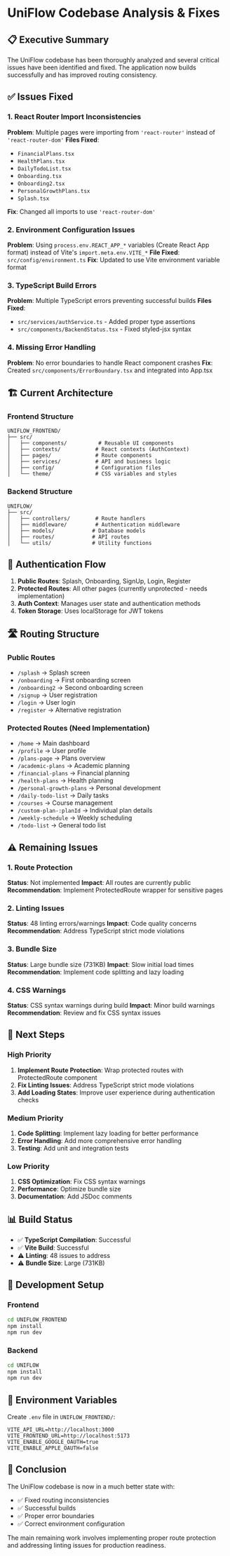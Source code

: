 # UniFlow Codebase Analysis & Fixes

## 📋 **Executive Summary**

The UniFlow codebase has been thoroughly analyzed and several critical issues have been identified and fixed. The application now builds successfully and has improved routing consistency.

## ✅ **Issues Fixed**

### 1. **React Router Import Inconsistencies** 
**Problem**: Multiple pages were importing from `'react-router'` instead of `'react-router-dom'`
**Files Fixed**:
- `FinancialPlans.tsx`
- `HealthPlans.tsx`
- `DailyTodoList.tsx`
- `Onboarding.tsx`
- `Onboarding2.tsx`
- `PersonalGrowthPlans.tsx`
- `Splash.tsx`

**Fix**: Changed all imports to use `'react-router-dom'`

### 2. **Environment Configuration Issues**
**Problem**: Using `process.env.REACT_APP_*` variables (Create React App format) instead of Vite's `import.meta.env.VITE_*`
**File Fixed**: `src/config/environment.ts`
**Fix**: Updated to use Vite environment variable format

### 3. **TypeScript Build Errors**
**Problem**: Multiple TypeScript errors preventing successful builds
**Files Fixed**:
- `src/services/authService.ts` - Added proper type assertions
- `src/components/BackendStatus.tsx` - Fixed styled-jsx syntax

### 4. **Missing Error Handling**
**Problem**: No error boundaries to handle React component crashes
**Fix**: Created `src/components/ErrorBoundary.tsx` and integrated into App.tsx

## 🏗️ **Current Architecture**

### Frontend Structure
```
UNIFLOW_FRONTEND/
├── src/
│   ├── components/          # Reusable UI components
│   ├── contexts/           # React contexts (AuthContext)
│   ├── pages/              # Route components
│   ├── services/           # API and business logic
│   ├── config/             # Configuration files
│   └── theme/              # CSS variables and styles
```

### Backend Structure
```
UNIFLOW/
├── src/
│   ├── controllers/        # Route handlers
│   ├── middleware/         # Authentication middleware
│   ├── models/            # Database models
│   ├── routes/            # API routes
│   └── utils/             # Utility functions
```

## 🔐 **Authentication Flow**

1. **Public Routes**: Splash, Onboarding, SignUp, Login, Register
2. **Protected Routes**: All other pages (currently unprotected - needs implementation)
3. **Auth Context**: Manages user state and authentication methods
4. **Token Storage**: Uses localStorage for JWT tokens

## 🛣️ **Routing Structure**

### Public Routes
- `/splash` → Splash screen
- `/onboarding` → First onboarding screen
- `/onboarding2` → Second onboarding screen
- `/signup` → User registration
- `/login` → User login
- `/register` → Alternative registration

### Protected Routes (Need Implementation)
- `/home` → Main dashboard
- `/profile` → User profile
- `/plans-page` → Plans overview
- `/academic-plans` → Academic planning
- `/financial-plans` → Financial planning
- `/health-plans` → Health planning
- `/personal-growth-plans` → Personal development
- `/daily-todo-list` → Daily tasks
- `/courses` → Course management
- `/custom-plan-:planId` → Individual plan details
- `/weekly-schedule` → Weekly scheduling
- `/todo-list` → General todo list

## ⚠️ **Remaining Issues**

### 1. **Route Protection**
**Status**: Not implemented
**Impact**: All routes are currently public
**Recommendation**: Implement ProtectedRoute wrapper for sensitive pages

### 2. **Linting Issues**
**Status**: 48 linting errors/warnings
**Impact**: Code quality concerns
**Recommendation**: Address TypeScript strict mode violations

### 3. **Bundle Size**
**Status**: Large bundle size (731KB)
**Impact**: Slow initial load times
**Recommendation**: Implement code splitting and lazy loading

### 4. **CSS Warnings**
**Status**: CSS syntax warnings during build
**Impact**: Minor build warnings
**Recommendation**: Review and fix CSS syntax issues

## 🚀 **Next Steps**

### High Priority
1. **Implement Route Protection**: Wrap protected routes with ProtectedRoute component
2. **Fix Linting Issues**: Address TypeScript strict mode violations
3. **Add Loading States**: Improve user experience during authentication checks

### Medium Priority
1. **Code Splitting**: Implement lazy loading for better performance
2. **Error Handling**: Add more comprehensive error handling
3. **Testing**: Add unit and integration tests

### Low Priority
1. **CSS Optimization**: Fix CSS syntax warnings
2. **Performance**: Optimize bundle size
3. **Documentation**: Add JSDoc comments

## 📊 **Build Status**

- ✅ **TypeScript Compilation**: Successful
- ✅ **Vite Build**: Successful
- ⚠️ **Linting**: 48 issues to address
- ⚠️ **Bundle Size**: Large (731KB)

## 🔧 **Development Setup**

### Frontend
```bash
cd UNIFLOW_FRONTEND
npm install
npm run dev
```

### Backend
```bash
cd UNIFLOW
npm install
npm run dev
```

## 📝 **Environment Variables**

Create `.env` file in `UNIFLOW_FRONTEND/`:
```env
VITE_API_URL=http://localhost:3000
VITE_FRONTEND_URL=http://localhost:5173
VITE_ENABLE_GOOGLE_OAUTH=true
VITE_ENABLE_APPLE_OAUTH=false
```

## 🎯 **Conclusion**

The UniFlow codebase is now in a much better state with:
- ✅ Fixed routing inconsistencies
- ✅ Successful builds
- ✅ Proper error boundaries
- ✅ Correct environment configuration

The main remaining work involves implementing proper route protection and addressing linting issues for production readiness.
